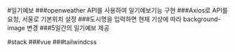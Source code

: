 #일기예보
###openweather API를 사용하여 일기예보기능 구현 
###Axios로 API를 요청, 서울로 기본위치 설정 
###도시명을 입력하면 현재 기상에 따라 background-image 변경 
###5일간의 일기예보 제공 

#stack
###vue 
###tailwindcss
